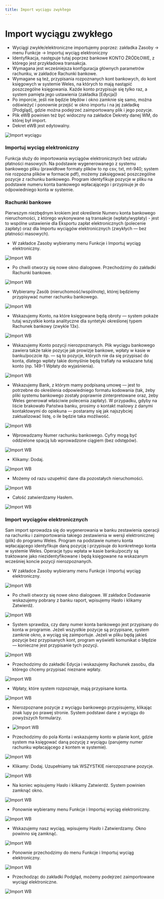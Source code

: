```yaml
---
title: Import wyciągu zwykłego
---
```

# Import wyciągu zwykłego

- Wyciągi zwykłe/elektroniczne importujemy poprzez: zakładka Zasoby -> menu Funkcje -> Importuj wyciąg elektroniczny
- Identyfikacja, następuje tutaj poprzez bankowe KONTO ŹRÓDŁOWE, z którego jest przykładowa transakcja.
- Wymagana jest wcześniejsza konfiguracja głównych parametrów rachunku, w zakładce Rachunki bankowe.
- Wymagane są też, przypisania rozpoznanych kont bankowych, do kont księgowych w systemie Weles, na których to mają nastąpić poszczególne księgowania. Każde konto przypisuje się tylko raz, a system pamięta jego ustawienia (zakładka [Edycja])
- Po imporcie, jeśli nie będzie błędów i okno zamknie się samo, można odświeżyć i ponownie przejść w okno importu i na jej zakładkę [Podgląd], gdzie można podejrzeć zaimportowany plik i jego pozycje.
- Plik eWB powinien też być widoczny na zakładce Dekrety danej WM, do której był import.
- Dekret eWB jest edytowalny.

![Import wyciągu](importwbzwyklego.gif)

### Importuj wyciąg elektroniczny

Funkcja służy do importowania wyciągów elektronicznych bez udziału płatności masowych. Na podstawie wygenerowanego z systemu bankowego pliku (prawidłowe formaty plików to np csv, txt, mt-940; system nie rozpozna plików w formacie pdf), możemy zaksięgować poszczególne pozycje z rachunku bankowego. Program identyfikuje pozycje w pliku na podstawie numeru konta bankowego wpłacającego i przypisuje je do odpowiedniego konta w systemie. 

### Rachunki bankowe

Pierwszym niezbędnym krokiem jest określenie Numeru konta bankowego nieruchomości, z którego wykonywane są transakcje (wpłaty/wypłaty) - jest to wspólne ustawienie dla Eksportu zapłat elektronicznych (polecenie zapłaty) oraz dla Importu wyciągów elektronicznych (zwykłych — bez płatności masowych).

- W zakładce Zasoby wybieramy menu Funkcje i Importuj wyciąg elektroniczny.

![Import WB](impwb1.png)

- Po chwili otworzy się nowe okno dialogowe. Przechodzimy do zakładki Rachunki bankowe.

![Import WB](impwb2.png)

- Wybieramy Zasób (nieruchomość/wspólnotę), której będziemy przypisywać numer rachunku bankowego.

![Import WB](impwb3.png)

- Wskazujemy Konto, na które księgowane będą obroty — system pokaże tutaj wszystkie konta analityczne dla syntetyki określonej typem Rachunek bankowy (zwykle 13x).

![Import WB](impwb4.png)

- Wskazujemy Konto pozycji nierozpoznanych. Plik wyciągu bankowego zawiera także takie pozycje jak prowizje bankowe, wpłaty w kasie w banku/poczcie itp. — są to pozycje, których nie da się przypisać do konta, dlatego wpłaty takie domyślnie będą trafiały na wskazane tutaj konto (np. 149-1 Wpłaty do wyjaśnienia).

![Import WB](impwb5.png)

- Wskazujemy Bank, z którym mamy podpisaną umowę — jest to potrzebne do określenia odpowiedniego formatu kodowania (tak, żeby pliki systemu bankowego zostały poprawnie zinterpretowane oraz, żeby Weles generował właściwie polecenia zapłaty). W przypadku, gdyby na liście brakowało Państwa banku, prosimy o kontakt mailowy z danymi kontaktowymi do opiekuna — postaramy się jak najszybciej zaktualizować listę, o ile będzie taka możliwość.

![Import WB](impwb6.png)

- Wprowadzamy Numer rachunku bankowego. Cyfry mogą być oddzielone spacją lub wprowadzone ciągiem (bez odstępów).

![Import WB](impwb7.png)

- Klikamy: Dodaj.

![Import WB](impwb8.png)

- Możemy od razu uzupełnić dane dla pozostałych nieruchomości.

![Import WB](impwb9.png)

- Całość zatwierdzamy Hasłem.

![Import WB](impwb10.png)

### Import wyciągów elektronicznych

Sam import sprowadza się do wygenerowania w banku zestawienia operacji na rachunku i zaimportowania takiego zestawienia w wersji elektronicznej (plik) do programu Weles. Program na podstawie numeru konta wpłacającego identyfikuje daną pozycję i przypisuje do konkretnego konta w systemie Weles. Operacje typu wpłata w kasie banku/poczty są traktowane jako niezidentyfikowane i będą księgowane na wskazanym wcześniej koncie pozycji nierozpoznanych.

- W zakładce Zasoby wybieramy menu Funkcje i Importuj wyciąg elektroniczny.

![Import WB](impwb11.png)

- Po chwili otworzy się nowe okno dialogowe. W zakładce Dodawanie wskazujemy pobrany z banku raport, wpisujemy Hasło i klikamy Zatwierdź.

![Import WB](impwb12.png)

- System sprawdza, czy dany numer konta bankowego jest przypisany do konta w programie. Jeżeli wszystkie pozycje są przypisane, system zamknie okno, a wyciąg się zaimportuje. Jeżeli w pliku będą jakieś pozycje bez przypisanych kont, program wyświetli komunikat o błędzie — konieczne jest przypisanie tych pozycji. 

![Import WB](impwb13.png)

- Przechodzimy do zakładki Edycja i wskazujemy Rachunek zasobu, dla którego chcemy przypisać nieznane wpłaty.

![Import WB](impwb14.png)

- Wpłaty, które system rozpoznaje, mają przypisane konta.

![Import WB](impwb15.png)

- Nierozpoznane pozycje z wyciągu bankowego przypisujemy, klikając znak lupy po prawej stronie. System podstawi dane z wyciągu do powyższych formularzy.

- ![Import WB](impwb16.png)

- Przechodzimy do pola Konta i wskazujemy konto w planie kont, gdzie system ma księgować daną pozycję z wyciągu (parujemy numer rachunku wpłacającego z kontem w systemie).

![Import WB](impwb17.png)

- Klikamy: Dodaj. Uzupełniamy tak WSZYSTKIE nierozpoznane pozycje.

![Import WB](impwb18.png)

- Na koniec wpisujemy Hasło i klikamy Zatwierdź. System powinien zamknąć okno.

![Import WB](impwb19.png)

- Ponownie wybieramy menu Funkcje i Importuj wyciąg elektroniczny.

![Import WB](impwb20.png)

- Wskazujemy nasz wyciąg, wpisujemy Hasło i Zatwierdzamy. Okno powinno się zamknąć. 

![Import WB](impwb21.png)

- Ponownie przechodzimy do menu Funkcje i Importuj wyciąg elektroniczny.

![Import WB](impwb22.png)

- Przechodząc do zakładki Podgląd, możemy podejrzeć zaimportowane wyciągi elektroniczne.

![Import WB](impwb23.png)